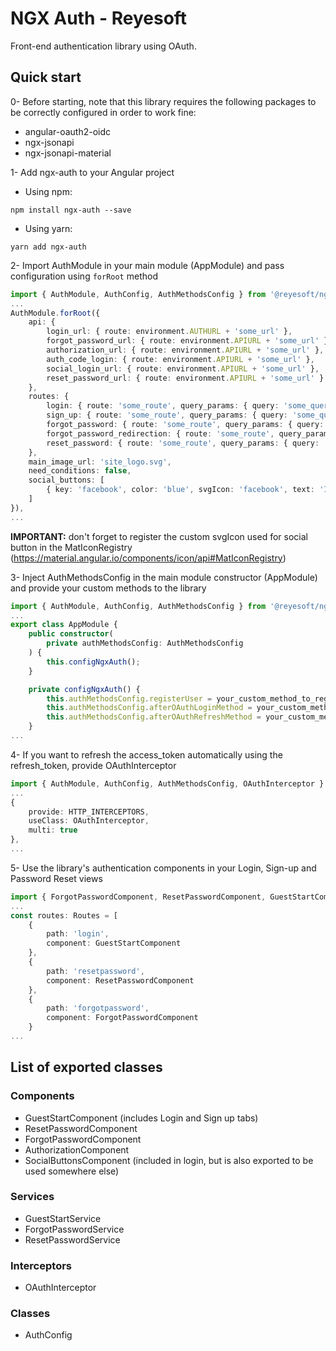 # NGX Auth - Reyesoft

Front-end authentication library using OAuth.

## Quick start

0- Before starting, note that this library requires the following packages to be correctly configured in order to work fine:

-   angular-oauth2-oidc
-   ngx-jsonapi
-   ngx-jsonapi-material

1- Add ngx-auth to your Angular project

-   Using npm:

`npm install ngx-auth --save`

-   Using yarn:

`yarn add ngx-auth`

2- Import AuthModule in your main module (AppModule) and pass configuration using `forRoot` method

```typescript
import { AuthModule, AuthConfig, AuthMethodsConfig } from '@reyesoft/ngx-auth';
...
AuthModule.forRoot({
    api: {
        login_url: { route: environment.AUTHURL + 'some_url' },
        forgot_password_url: { route: environment.APIURL + 'some_url' },
        authorization_url: { route: environment.APIURL + 'some_url' },
        auth_code_login: { route: environment.APIURL + 'some_url' },
        social_login_url: { route: environment.APIURL + 'some_url' },
        reset_password_url: { route: environment.APIURL + 'some_url' }
    },
    routes: {
        login: { route: 'some_route', query_params: { query: 'some_query_parameter' }},
        sign_up: { route: 'some_route', query_params: { query: 'some_query_parameter' }},
        forgot_password: { route: 'some_route', query_params: { query: 'some_query_parameter' }},
        forgot_password_redirection: { route: 'some_route', query_params: { query: 'some_query_parameter' }},
        reset_password: { route: 'some_route', query_params: { query: 'some_query_parameter' }}
    },
    main_image_url: 'site_logo.svg',
    need_conditions: false,
    social_buttons: [
        { key: 'facebook', color: 'blue', svgIcon: 'facebook', text: 'Iniciar con Facebook' }
    ]
}),
...
```

**IMPORTANT:** don't forget to register the custom svgIcon used for social button in the MatIconRegistry (https://material.angular.io/components/icon/api#MatIconRegistry)

3- Inject AuthMethodsConfig in the main module constructor (AppModule) and provide your custom methods to the library

```typescript
import { AuthModule, AuthConfig, AuthMethodsConfig } from '@reyesoft/ngx-auth';
...
export class AppModule {
    public constructor(
        private authMethodsConfig: AuthMethodsConfig
    ) {
        this.configNgxAuth();
    }

    private configNgxAuth() {
        this.authMethodsConfig.registerUser = your_custom_method_to_register_a_new_user;
        this.authMethodsConfig.afterOAuthLoginMethod = your_custom_method_to_login_after_fetching_token;
        this.authMethodsConfig.afterOAuthRefreshMethod = your_custom_method_to_run_after_refreshing_token;
    }
...
```

4- If you want to refresh the access_token automatically using the refresh_token, provide OAuthInterceptor

```typescript
import { AuthModule, AuthConfig, AuthMethodsConfig, OAuthInterceptor } from '@reyesoft/ngx-auth';
...
{
    provide: HTTP_INTERCEPTORS,
    useClass: OAuthInterceptor,
    multi: true
},
...
```

5- Use the library's authentication components in your Login, Sign-up and Password Reset views

```typescript
import { ForgotPasswordComponent, ResetPasswordComponent, GuestStartComponent } from '@reyesoft/ngx-auth';
...
const routes: Routes = [
    {
        path: 'login',
        component: GuestStartComponent
    },
    {
        path: 'resetpassword',
        component: ResetPasswordComponent
    },
    {
        path: 'forgotpassword',
        component: ForgotPasswordComponent
    }
...
```

## List of exported classes

### Components

-   GuestStartComponent (includes Login and Sign up tabs)
-   ResetPasswordComponent
-   ForgotPasswordComponent
-   AuthorizationComponent
-   SocialButtonsComponent (included in login, but is also exported to be used somewhere else)

### Services

-   GuestStartService
-   ForgotPasswordService
-   ResetPasswordService

### Interceptors

-   OAuthInterceptor

### Classes

-   AuthConfig
